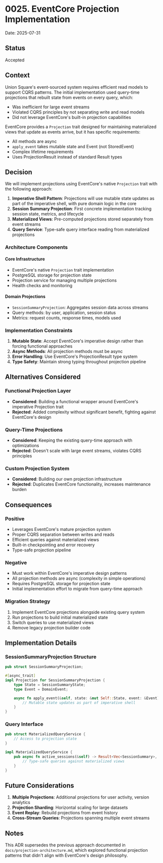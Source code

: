 # 0025. EventCore Projection Implementation

Date: 2025-07-31

## Status

Accepted

## Context

Union Square's event-sourced system requires efficient read models to support CQRS patterns. The initial implementation used query-time projections that rebuilt state from events on every query, which:

- Was inefficient for large event streams
- Violated CQRS principles by not separating write and read models
- Did not leverage EventCore's built-in projection capabilities

EventCore provides a `Projection` trait designed for maintaining materialized views that update as events arrive, but it has specific requirements:

- All methods are async
- `apply_event` takes mutable state and Event (not StoredEvent)
- Complex lifetime requirements
- Uses ProjectionResult instead of standard Result types

## Decision

We will implement projections using EventCore's native `Projection` trait with the following approach:

1. **Imperative Shell Pattern**: Projections will use mutable state updates as part of the imperative shell, with pure domain logic in the core
2. **Session Summary Projection**: First concrete implementation tracking session state, metrics, and lifecycle
3. **Materialized Views**: Pre-computed projections stored separately from event streams
4. **Query Service**: Type-safe query interface reading from materialized projections

### Architecture Components

#### Core Infrastructure
- EventCore's native `Projection` trait implementation
- PostgreSQL storage for projection state
- Projection service for managing multiple projections
- Health checks and monitoring

#### Domain Projections
- `SessionSummaryProjection`: Aggregates session data across streams
- Query methods: by user, application, session status
- Metrics: request counts, response times, models used

### Implementation Constraints

1. **Mutable State**: Accept EventCore's imperative design rather than forcing functional approaches
2. **Async Methods**: All projection methods must be async
3. **Error Handling**: Use EventCore's ProjectionResult type system
4. **Type Safety**: Maintain strong typing throughout projection pipeline

## Alternatives Considered

### Functional Projection Layer
- **Considered**: Building a functional wrapper around EventCore's imperative Projection trait
- **Rejected**: Added complexity without significant benefit, fighting against EventCore's design

### Query-Time Projections
- **Considered**: Keeping the existing query-time approach with optimizations
- **Rejected**: Doesn't scale with large event streams, violates CQRS principles

### Custom Projection System
- **Considered**: Building our own projection infrastructure
- **Rejected**: Duplicates EventCore functionality, increases maintenance burden

## Consequences

### Positive
- Leverages EventCore's mature projection system
- Proper CQRS separation between writes and reads
- Efficient queries against materialized views
- Built-in checkpointing and error recovery
- Type-safe projection pipeline

### Negative
- Must work within EventCore's imperative design patterns
- All projection methods are async (complexity in simple operations)
- Requires PostgreSQL storage for projection state
- Initial implementation effort to migrate from query-time approach

### Migration Strategy
1. Implement EventCore projections alongside existing query system
2. Run projections to build initial materialized state
3. Switch queries to use materialized views
4. Remove legacy projection builder code

## Implementation Details

### SessionSummaryProjection Structure
```rust
pub struct SessionSummaryProjection;

#[async_trait]
impl Projection for SessionSummaryProjection {
    type State = SessionSummaryState;
    type Event = DomainEvent;

    async fn apply_event(&self, state: &mut Self::State, event: &Event) -> ProjectionResult<()> {
        // Mutable state updates as part of imperative shell
    }
}
```

### Query Interface
```rust
pub struct MaterializedQueryService {
    // Access to projection state
}

impl MaterializedQueryService {
    pub async fn active_sessions(&self) -> Result<Vec<SessionSummary>, QueryError> {
        // Type-safe queries against materialized views
    }
}
```

## Future Considerations

1. **Multiple Projections**: Additional projections for user activity, version analytics
2. **Projection Sharding**: Horizontal scaling for large datasets
3. **Event Replay**: Rebuild projections from event history
4. **Cross-Stream Queries**: Projections spanning multiple event streams

## Notes

This ADR supersedes the previous approach documented in `docs/projection-architecture.md`, which explored functional projection patterns that didn't align with EventCore's design philosophy.
